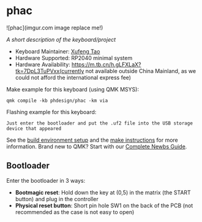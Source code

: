# phac

![phac](imgur.com image replace me!)

*A short description of the keyboard/project*

* Keyboard Maintainer: [Xufeng Tao](https://github.com/nonameCCC)
* Hardware Supported: RP2040 minimal system
* Hardware Availability: https://m.tb.cn/h.gLFXLaX?tk=7DpL3TuPVxx(currently not available outside China Mainland, as we could not afford the international express fee)

Make example for this keyboard (using QMK MSYS):

    qmk compile -kb phdesign/phac -km via

Flashing example for this keyboard:

    Just enter the bootloader and put the .uf2 file into the USB storage device that appeared

See the [build environment setup](https://docs.qmk.fm/#/getting_started_build_tools) and the [make instructions](https://docs.qmk.fm/#/getting_started_make_guide) for more information. Brand new to QMK? Start with our [Complete Newbs Guide](https://docs.qmk.fm/#/newbs).

## Bootloader

Enter the bootloader in 3 ways:

* **Bootmagic reset**: Hold down the key at (0,5) in the matrix (the START button) and plug in the controller
* **Physical reset button**: Short pin hole SW1 on the back of the PCB (not recommended as the case is not easy to open)
